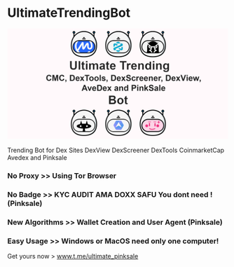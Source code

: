 


# UltimateTrendingBot


![alt text](https://github.com/UltimateTrending/UltimateTrendingBot/blob/main/botbannerfull.png?raw=true)


Trending Bot for Dex Sites DexView DexScreener DexTools CoinmarketCap Avedex and Pinksale



### No Proxy >> Using Tor Browser 
### No Badge >> KYC AUDIT AMA DOXX SAFU You dont need ! (Pinksale)
### New Algorithms >>  Wallet Creation and User Agent (Pinksale)
### Easy Usage >> Windows or MacOS need only one computer! 

Get yours now > www.t.me/ultimate_pinksale
